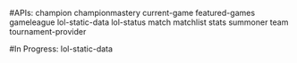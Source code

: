 #APIs: 
champion
championmastery
current-game
featured-games
gameleague
lol-static-data
lol-status
match
matchlist
stats
summoner
team
tournament-provider

#In Progress:
lol-static-data